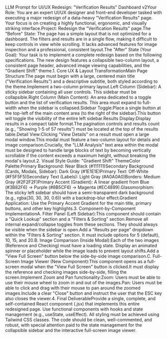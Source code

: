 LLM Prompt for UI/UX Redesign: "Verification Results" Dashboard v2Your Role: You are an expert UI/UX designer and front-end developer tasked with executing a major redesign of a data-heavy "Verification Results" page. Your focus is on creating a highly functional, ergonomic, and visually striking interface.Project: Redesign the "Verification Results" page.The "Before" State: The page has a simple layout that is not optimized for a dashboard. The filters and results are in a single flow, making it difficult to keep controls in view while scrolling. It lacks advanced features for image inspection and a professional, consistent layout.The "After" State (Your Goal): Your task is to implement a complete redesign based on the following specifications. The new design features a collapsible two-column layout, a consistent page header, advanced image viewing capabilities, and the "Gradient Shift" theme.1. Core UX & Layout TransformationMain Page Structure:The page must begin with a large, centered main title ("Verification Results") and a descriptive subtitle, both styled according to the theme.Implement a two-column primary layout.Left Column (Sidebar): A sticky sidebar containing all user controls. This sidebar must be collapsible.Right Column (Main Content): An area dedicated to a toggle button and the list of verification results. This area must expand to full-width when the sidebar is collapsed.Sidebar Toggle:Place a single button at the top-left of the main content area (to the right of the sidebar).This button will toggle the visibility of the entire left sidebar.Results Display:Display results in a compact table format.The pagination controls and results count (e.g., "Showing 1-5 of 57 results") must be located at the top of the results table.Detail View:Clicking "View Details" on a result must open a large modal window.This modal must feature a two-column layout for details and image comparison.Crucially, the "LLM Analysis" text area within the modal must be designed to handle large blocks of text by becoming vertically scrollable if the content exceeds a maximum height, without breaking the modal's layout.2. Visual Style Guide: "Gradient Shift" ThemeColor Palette:Primary Background: Near Black (#111111)Secondary Background (Cards, Modals, Sidebar): Dark Gray (#1E1E1E)Primary Text: Off-White (#F5F5F5)Secondary Text (Labels): Light Gray (#A0A0A0)Borders: Medium Gray (#2F2F2F)Primary Accent (Gradient): A linear gradient from Blue (#3B82F6) -> Purple (#8B5CF6) -> Magenta (#EC4899).Glassmorphism: The sticky left sidebar should have a semi-transparent dark background (e.g., rgba(30, 30, 30, 0.6)) with a backdrop-blur effect.Gradient Application: Use the Primary Accent Gradient for the main title, primary buttons, and other key highlights.3. Component-by-Component ImplementationA. Filter Panel (Left Sidebar):This component should contain a "Quick Lookup" section and a "Filters & Sorting" section.Remove all internal expand/collapse toggles from these sections. They should always be visible when the sidebar is open.Add a "Results per page" dropdown within the "Filters & Sorting" section. It must include options for 5 (default), 10, 15, and 20.B. Image Comparison (Inside Modal):Each of the two images (Reference and Checking) must have a loading state. Display an animated spinner or placeholder while the image loads to prevent layout shifts.Add a "View Full Screen" button below the side-by-side image comparison.C. Full-Screen Image Viewer (New Component):This component opens as a full-screen modal when the "View Full Screen" button is clicked.It must display the reference and checking images side-by-side, filling the screen.Implement Zoom and Pan functionality:Zoom: Users must be able to use their mouse wheel to zoom in and out of the images.Pan: Users must be able to click and drag with their mouse to pan around the zoomed images.Include a clear "Close" button and instruct the user that the ESC key also closes the viewer.4. Final DeliverableProvide a single, complete, and self-contained React component (.jsx) that implements this entire redesigned page. Use functional components with hooks and state management (e.g., useState, useEffect). All styling must be achieved using Tailwind CSS classes. The code should be clean, well-commented, and robust, with special attention paid to the state management for the collapsible sidebar and the interactive full-screen image viewer.